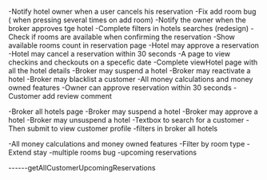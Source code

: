 -Notify hotel owner when a user cancels his reservation
-Fix add room bug ( when pressing several times on add room)
-Notify the owner when the broker approves tge hotel
-Complete filters in hotels searches (redesign)
-Check if rooms are available when confirming the reservation
-Show available rooms count in reservation page
-Hotel may approve a reservation
-Hotel may cancel a reservation within 30 seconds
-A page to view checkins and checkouts on a specefic date
-Complete viewHotel page with all the hotel details
-Broker may suspend a hotel
-Broker may reactivate a hotel
-Broker may blacklist a customer
-All money calculations and money owned features
-Owner can approve reservation within 30 seconds
-Customer add review comment




-Broker all hotels page
-Broker may suspend a hotel
-Broker may approve a hotel
-Broker may unsuspend a hotel
-Textbox to search for a customer
-Then submit to view customer profile
-filters in broker all hotels

-All money calculations and money owned features
-Filter by room type
-Extend stay
-multiple rooms bug
-upcoming reservations


------getAllCustomerUpcomingReservations
